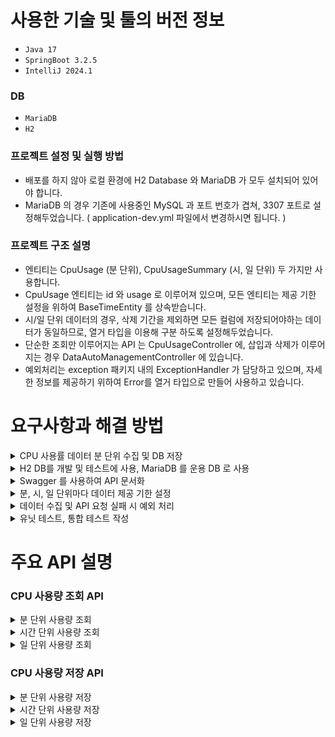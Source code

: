 # 사용한 기술 및 툴의 버전 정보
- `Java 17`
- `SpringBoot 3.2.5`
- `IntelliJ 2024.1`
### DB
- `MariaDB`
- `H2`
  

### 프로젝트 설정 및 실행 방법
- 배포를 하지 않아 로컬 환경에 H2 Database 와 MariaDB 가 모두 설치되어 있어야 합니다.
- MariaDB 의 경우 기존에 사용중인 MySQL 과 포트 번호가 겹쳐, 3307 포트로 설정해두었습니다. ( application-dev.yml 파일에서 변경하시면 됩니다. )
  
### 프로젝트 구조 설명
- 엔티티는 CpuUsage (분 단위), CpuUsageSummary (시, 일 단위) 두 가지만 사용합니다.
- CpuUsage 엔티티는 id 와 usage 로 이루어져 있으며, 모든 엔티티는 제공 기한 설정을 위하여 BaseTimeEntity 를 상속받습니다.
- 시/일 단위 데이터의 경우, 삭제 기간을 제외하면 모든 컬럼에 저장되어야하는 데이터가 동일하므로, 열거 타입을 이용해 구분 하도록 설정해두었습니다.
- 단순한 조회만 이루어지는 API 는 CpuUsageController 에, 삽입과 삭제가 이루어지는 경우 DataAutoManagementController 에 있습니다.
- 예외처리는 exception 패키지 내의 ExceptionHandler 가 담당하고 있으며, 자세한 정보를 제공하기 위하여 Error를 열거 타입으로 만들어 사용하고 있습니다.

# 요구사항과 해결 방법
<details>
  <summary>CPU 사용률 데이터 분 단위 수집 및 DB 저장</summary>
  <br>
  1. @Scheduled 어노테이션을 사용해 매 분마다 DB 에 저장하도록 설정해두었습니다. <br>
  2. OperatingSystemMXBean 클래스의 getCpuLoad() 메소드를 이용하여 현재 시스템의 CPU 사용률을 가져와 저장하였습니다. <br>
</details>
<details>
  <summary>H2 DB를 개발 및 테스트에 사용, MariaDB 를 운용 DB 로 사용</summary>
  <br>
  1. spring.profiles.active 설정을 통하여 프로파일을 분리하였습니다. <br>
  2. 테스트 환경에서는 @ActiveProfiles("test") 어노테이션을 사용해 applictaion-test.yml 파일의 설정을 읽어 H2 DB 를 사용합니다. <br>
  3. 실 사용 및 Swagger 에서는 기본적으로 활성화되어있는 application-dev.yml 파일의 설정을 읽어 MariaDB 를 사용합니다.
</details>
<details>
  <summary>Swagger 를 사용하여 API 문서화</summary>
  <br>
  1. 클래스에 @Tag 어노테이션을 사용하여 큰 범주로 API 를 분리했습니다. <br>
  2. 메소드마다 @Operation 과 @ApiResponses 어노테이션을 사용하여 메소드의 자세한 설명과 응답의 형태를 확인할 수 있습니다.<br>
  3. 파라미터가 존재하는 경우 @Schema 어노테이션을 사용해 필요한 데이터의 형태를 알 수 있게 작성해두었습니다.
</details>
<details>
  <summary>분, 시, 일 단위마다 데이터 제공 기한 설정</summary>
  <br>
  1. 잦은 삭제가 이루어지지 않도록 조회의 범위를 설정했고, 설정 범위를 초과한 경우 예외가 발생하도록 설정해두었습니다. <br>
  2. 데이터의 삭제는 createdAt 필드를 기준으로 조회하여 매일 자정에 오래된 데이터는 삭제하도록 설정해두었습니다. <br>
</details>
<details>
  <summary>데이터 수집 및 API 요청 실패 시 예외 처리</summary>
  <br>
  1. 분 단위 CPU 사용 데이터 수집 실패 시 발생하는 Exception 에 대해 로그 작성 및 예외 처리 해두었습니다.<br>
  2. API 요청 실패 시 발생하는 Excception 에 대하여 Exception 패키지에 핸들링 해두었습니다.
</details>
<details>
  <summary>유닛 테스트, 통합 테스트 작성</summary>
  <br>
  1. Controller 에 대한 통합 테스트는 @SpringBootTest, @AutoConfigureMockMvc 를 이용하여 작성하였습니다. <br>
  2. Service, Repository 에 대한 유닛 테스트는 Mock 객체를 이용하여 작성해두었습니다.
</details>

# 주요 API 설명
### CPU 사용량 조회 API
<details>
  <summary>분 단위 사용량 조회</summary>
  'yyyy-MM-ddTHH:mm:ss' 의 형태로 기간의 시작일과 종료일을 입력한 후 조회합니다. swagger 에서 다음과 같이 실행해보실 수 있습니다.
  
  ![image](https://github.com/dlwnstjr0310/cpuUsage/assets/126157268/52a37013-f5de-43d5-b074-6d4d18fd15af)

  반환되는 데이터는 성공시 List<UsageResponse.Base> 의 형태로 되어있으며, 실패 시 HttpStatusCode, ErrorMessage 가 리턴됩니다.
  전달값의 형식이 올바르지 않은 경우나 7일이 경과한 데이터를 조회한 경우 예외가 발생합니다.
</details>
<details>
  <summary>시간 단위 사용량 조회</summary>
  'yyyy-MM-ddTHH:mm:ss' 의 형태로 기간의 시작일과 종료일을 입력한 후 조회합니다. swagger 에서 다음과 같이 실행해보실 수 있습니다.

![image](https://github.com/dlwnstjr0310/cpuUsage/assets/126157268/e5ef62b5-ad62-4b40-9df4-844af5a61de0)

  반환되는 데이터는 성공시 List<UsageResponse.Target> 의 형태로 되어있으며, 실패 시 HttpStatusCode, ErrorMessage 가 리턴됩니다.
  전달값의 형식이 올바르지 않은 경우나 3개월이 경과한 데이터를 조회한 경우 예외가 발생합니다.
</details>
<details>
  <summary>일 단위 사용량 조회</summary>
  'yyyy-MM-dd' 의 형태로 기간의 시작일과 종료일을 입력한 후 조회합니다. swagger 에서 다음과 같이 실행해보실 수 있습니다.

  ![image](https://github.com/dlwnstjr0310/cpuUsage/assets/126157268/55cf949f-fa45-4253-b3ed-ebee90b7412d)

  반환되는 데이터는 성공시 List<UsageResponse.Target> 의 형태로 되어있으며, 실패 시 HttpStatusCode, ErrorMessage 가 리턴됩니다.
  전달값의 형식이 올바르지 않은 경우나 1년 이상 경과한 데이터를 조회한 경우 예외가 발생합니다.

</details>

### CPU 사용량 저장 API
<details>
  <summary>분 단위 사용량 저장</summary>
  매 분마다 자동으로 실행되어, 현재 CPU 사용량을 DB 에 저장합니다.
  swagger 에서 수동으로 실행하면 현재의 CPU 사용량을 DB 에 저장합니다.

  반환 데이터는 HttpsStatusCode : 200 , 실패 시 HttpStatusCode : 500 , ErrorMessage 가 리턴되며 로그가 저장됩니다.
</details>
<details>
  <summary>시간 단위 사용량 저장</summary>
  매 시간마다 자동으로 실행되어, 해당 시간의 0분 ~ 59분 까지의 CPU 사용량의 최대/평균/최소값을 계산한 후 저장합니다.
  swagger 에서 수동으로 실행하면 한시간 전의 0분 ~ 59분 까지의 CPU 사용량을 계산 후 저장합니다.

</details>
<details>
  <summary>일 단위 사용량 저장</summary>
  자정마다 자동으로 실행되어, 그날의 분 단위 CPU 사용량의 최대/평균/최소값을 계산한 후 저장합니다.
  swagger 에서 수동으로 실행하면 어제의 분 단위 CPU 사용량을 계산 후 저장합니다.
  
</details>
